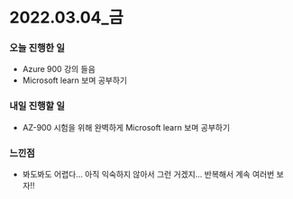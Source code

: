 # 2022.03.04\_금

### 오늘 진행한 일

- Azure 900 강의 들음
- Microsoft learn 보며 공부하기

### 내일 진행할 일

- AZ-900 시험을 위해 완벽하게 Microsoft learn 보며 공부하기

### 느낀점

- 봐도봐도 어렵다... 아직 익숙하지 않아서 그런 거겠지... 반복해서 계속 여러번 보자!!
